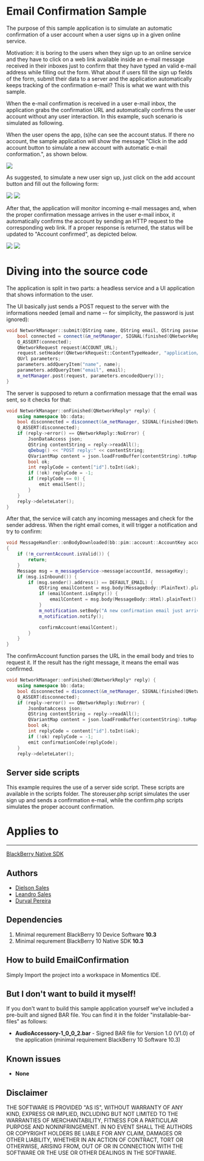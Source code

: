 # Email Confirmation Sample

The purpose of this sample application is to simulate an automatic confirmation of a user account when a user signs up in a given online service.

Motivation: it is boring to the users when they sign up to an online service and they have to click on a web link available inside an e-mail message received in their inboxes just to confirm that they have typed an valid e-mail address while filling out the form. What about if users fill the sign up fields of the form, submit their data to a server and the application automatically keeps tracking of the confirmation e-mail? This is what we want with this sample.

When the e-mail confirmation is received in a user e-mail inbox, the application grabs the confirmation URL and automatically confirms the user account without any user interaction. In this example, such scenario is simulated as following.

When the user opens the app, (s)he can see the account status. If there no account, the sample application will show the message "Click in the add account button to simulate a new account with automatic e-mail conformation.", as shown below.

![](http://i.imgur.com/Zxc9ApA.png)

As suggested, to simulate a new user sign up, just click on the add account button and fill out the following form:

![](http://i.imgur.com/GZOOtk9.png)
![](http://i.imgur.com/A4rsln3.png)

After that, the application will monitor incoming e-mail messages and, when the proper confirmation message arrives in the user e-mail inbox, it automatically confirms the account by sending an HTTP request to the corresponding web link. If a proper response is returned, the status will be updated to "Account confirmed", as depicted below.

![](http://i.imgur.com/Isaa8ku.png)
![](http://i.imgur.com/UA5Jz1p.png)

# Diving into the source code

The application is split in two parts: a headless service and a UI application that shows information to the user.

The UI basically just sends a POST request to the server with the informations needed (email and name -- for simplicity, the password is just ignored):

```cpp
void NetworkManager::submit(QString name, QString email, QString password) {
    bool connected = connect(&m_netManager, SIGNAL(finished(QNetworkReply*)), this, SLOT(onFinished(QNetworkReply*)));
    Q_ASSERT(connected);
    QNetworkRequest request(ACCOUNT_URL);
    request.setHeader(QNetworkRequest::ContentTypeHeader, "application/x-www-form-urlencoded");
    QUrl parameters;
    parameters.addQueryItem("name", name);
    parameters.addQueryItem("email", email);
    m_netManager.post(request, parameters.encodedQuery());
}
```

The server is supposed to return a confirmation message that the email was sent, so it checks for that:

```cpp
void NetworkManager::onFinished(QNetworkReply* reply) {
    using namespace bb::data;
    bool disconnected = disconnect(&m_netManager, SIGNAL(finished(QNetworkReply*)), this, SLOT(onFinished(QNetworkReply*)));
    Q_ASSERT(disconnected);
    if (reply->error() == QNetworkReply::NoError) {
        JsonDataAccess json;
        QString contentString = reply->readAll();
        qDebug() << "POST reply:" << contentString;
        QVariantMap content = json.loadFromBuffer(contentString).toMap();
        bool ok;
        int replyCode = content["id"].toInt(&ok);
        if (!ok) replyCode = -1;
        if (replyCode == 0) {
            emit emailSent();
        }
    }
    reply->deleteLater();
}
```

After that, the service will catch any incoming messages and check for the sender address. When the right email comes, it will trigger a notification and try to confirm:

```cpp
void MessageHandler::onBodyDownloaded(bb::pim::account::AccountKey accountId, bb::pim::message::MessageKey messageKey)
{
    if (!m_currentAccount.isValid()) {
        return;
    }
    Message msg = m_messageService->message(accountId, messageKey);
    if (msg.isInbound()) {
        if (msg.sender().address() == DEFAULT_EMAIL) {
            QString emailContent = msg.body(MessageBody::PlainText).plainText();
            if (emailContent.isEmpty()) {
                emailContent = msg.body(MessageBody::Html).plainText();
            }
            m_notification.setBody("A new confirmation email just arrived");
            m_notification.notify();

            confirmAccount(emailContent);
        }
    }
}
```

The confirmAccount function parses the URL in the email body and tries to request it. If the result has the right message, it means the email was confirmed.

```cpp
void NetworkManager::onFinished(QNetworkReply* reply) {
    using namespace bb::data;
    bool disconnected = disconnect(&m_netManager, SIGNAL(finished(QNetworkReply*)), this, SLOT(onFinished(QNetworkReply*)));
    Q_ASSERT(disconnected);
    if (reply->error() == QNetworkReply::NoError) {
        JsonDataAccess json;
        QString contentString = reply->readAll();
        QVariantMap content = json.loadFromBuffer(contentString).toMap();
        bool ok;
        int replyCode = content["id"].toInt(&ok);
        if (!ok) replyCode = -1;
        emit confirmationCode(replyCode);
    }
    reply->deleteLater();
```

## Server side scripts

This example requires the use of a server side script. These scripts are available in the scripts folder. The storeuser.php script simulates the user sign up and sends a confirmation e-mail, while the confirm.php scripts simulates the proper account confirmation.

# Applies to
----------

[BlackBerry Native SDK](http://developer.blackberry.com/native/)

Authors
-------

* [Dielson Sales](https://github.com/dielsonsales)
* [Leandro Sales](https://github.com/leandroal)
* [Durval Pereira](https://github.com/DurvalPCN)

Dependencies
------------

1. Minimal requrement BlackBerry 10 Device Software **10.3**
2. Minimal requrement BlackBerry 10 Native SDK **10.3**

How to build EmailConfirmation
------------------------------

Simply Import the project into a workspace in Momentics IDE.

But I don't want to build it myself!
------------------------------------

If you don't want to build this sample application yourself we've included a pre-built and signed BAR file. You can find it in the folder "installable-bar-files" as follows:

* **AudioAccessory-1_0_0_2.bar** - Signed BAR file for Version 1.0 (V1.0) of the application (minimal requirement BlackBerry 10 Software 10.3)

Known issues
------------

* **None**

Disclaimer
----------

THE SOFTWARE IS PROVIDED "AS IS", WITHOUT WARRANTY OF ANY KIND, EXPRESS OR IMPLIED, INCLUDING BUT NOT LIMITED TO THE WARRANTIES OF MERCHANTABILITY, FITNESS FOR A PARTICULAR PURPOSE AND NONINFRINGEMENT. IN NO EVENT SHALL THE AUTHORS OR COPYRIGHT HOLDERS BE LIABLE FOR ANY CLAIM, DAMAGES OR OTHER LIABILITY, WHETHER IN AN ACTION OF CONTRACT, TORT OR OTHERWISE, ARISING FROM, OUT OF OR IN CONNECTION WITH THE SOFTWARE OR THE USE OR OTHER DEALINGS IN THE SOFTWARE.
